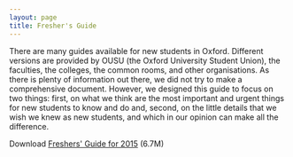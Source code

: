 ```yaml
---
layout: page
title: Fresher's Guide
---
```


There are many guides available for new students in Oxford. Different
versions are provided by OUSU (the Oxford University Student Union), the
faculties, the colleges, the common rooms, and other organisations. As
there is plenty of information out there, we did not try to make a
comprehensive document. However, we designed this guide to focus on two
things: first, on what we think are the most important and urgent things
for new students to know and do and, second, on the little details that we
wish we knew as new students, and which in our opinion can make all the
difference. 

<div class="information">
<p>Download
<a href="http://http://data.exetermcr.org.uk/FreshersGuide2015.pdf">Freshers' Guide for 2015</a>
(6.7M)
</div>
